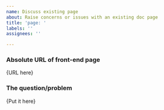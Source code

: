 ```yaml
---
name: Discuss existing page
about: Raise concerns or issues with an existing doc page
title: 'page: '
labels: ''
assignees: ''

---
```


### Absolute URL of front-end page

{URL here}

### The question/problem

{Put it here}

